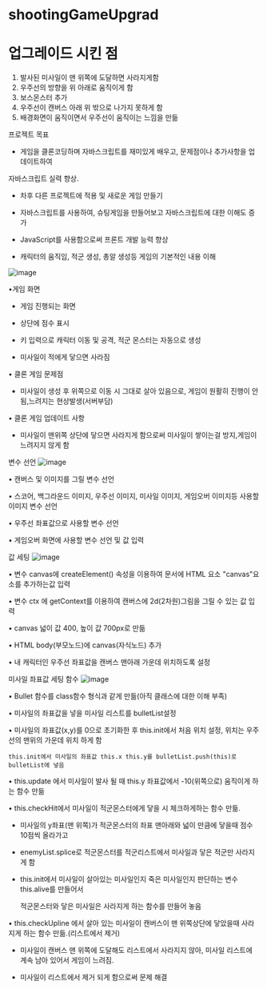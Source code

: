 # shootingGameUpgrad
# 업그레이드 시킨 점
1. 발사된 미사일이 맨 위쪽에 도달하면 사라지게함
2. 우주선의 방향을 위 아래로 움직이게 함
3. 보스몬스터 추가
4. 우주선이 캔버스 아래 위 밖으로 나가지 못하게 함 
5. 배경화면이 움직이면서 우주선이 움직이는 느낌을 만듦

프로젝트 목표 
- 게임을 클론코딩하며 자바스크립트를 재미있게 배우고, 문제점이나 추가사항을 업데이트하여

 자바스크립트 실력 향상.

- 차후 다른 프로젝트에 적용 및 새로운 게임 만들기

- 자바스크립트를 사용하여, 슈팅게임을 만들어보고 자바스크립트에 대한 이해도 증가

- JavaScript를 사용함으로써 프론트 개발 능력 향상

- 캐릭터의 움직임, 적군 생성, 총알 생성등 게임의 기본적인 내용 이해

![image](https://user-images.githubusercontent.com/108383150/195057228-9d581264-e0ba-49cc-95d7-11b1c1d54129.png)

•게임 화면
 -  게임 진행되는 화면

 -  상단에 점수 표시

 -  키 입력으로 캐릭터 이동 및 공격, 적군 몬스터는 자동으로 생성

 -  미사일이 적에게 닿으면 사라짐

• 클론 게임 문제점 
-  미사일이 생성 후 위쪽으로 이동 시 그대로 살아 있음으로, 게임이 원활히 진행이 안됨,느려지는 현상발생(서버부담)

• 클론 게임 업데이트  사항
 -  미사일이 맨위쪽 상단에 닿으면 사라지게 함으로써 미사일이 쌓이는걸 방지,게임이 느려지지 않게 함

 


변수 선언
![image](https://user-images.githubusercontent.com/108383150/195057860-933c65c2-3ebb-4956-a325-cc9b9f56dbf8.png)

• 캔버스 및 이미지를 그릴 변수 선언

• 스코어, 백그라운드 이미지, 우주선 이미지, 미사일 이미지, 게임오버 이미지등 사용할 이미지 변수 선언

• 우주선 좌표값으로 사용할 변수 선언

• 게임오버 화면에 사용할 변수 선언 및 값 입력


값 세팅
![image](https://user-images.githubusercontent.com/108383150/195058486-bc41e493-8ec1-4c3b-8550-795bbeb82e1f.png)

•  변수 canvas에  createElement() 속성을 이용하여 문서에 HTML 요소 "canvas"요소를 추가하는값 입력

•  변수 ctx 에 getContext를 이용하여 캔버스에 2d(2차원)그림을 그릴 수 있는 값 입력 

•  canvas 넓이 값 400, 높이 값 700px로 만듦

•  HTML body(부모노드)에 canvas(자식노드) 추가

•  내 캐릭터인 우주선 좌표값을 캔버스 맨아래 가운데 위치하도록 설정



미사일 좌표값 세팅 함수
![image](https://user-images.githubusercontent.com/108383150/195058765-897aab78-3e42-4266-8615-27e2ad6654a1.png)


•  Bullet 함수를 class함수 형식과 같게 만듦(아직 클래스에 대한 이해 부족)

•  미사일의 좌표값을 넣을 미사일 리스트를 bulletList설정

•  미사일의 좌표값(x,y)를 0으로 초기화한 후 this.init에서 처음 위치 설정, 위치는 우주선의 맨위의 가운데 위치 하게 함

    this.init에서 미사일의 좌표값 this.x this.y를 bulletList.push(this)로 bulletList에 넣음

• this.update 에서 미사일이 발사 될 때 this.y 좌표값에서 -10(위쪽으로) 움직이게 하는 함수 만듦

• this.checkHit에서 미사일이 적군몬스터에게 닿을 시 체크하게하는 함수 만듦.

  - 미사일의 y좌표(맨 위쪽)가 적군몬스터의 좌표 맨아래와 넓이 만큼에 닿을때  점수 10점씩 올라가고 

  - enemyList.splice로 적군몬스터를 적군리스트에서 미사일과 닿은 적군만 사라지게 함

  - this.init에서 미사일이 살아있는 미사일인지 죽은 미사일인지 판단하는 변수 this.alive를 만들어서

    적군몬스터와 닿은 미사일은 사라지게 하는 함수를 만들어 놓음

• this.checkUpline 에서 살아 있는 미사일이 캔버스이 맨 위쪽상단에 닿았을때 사라지게 하는 함수 만듦.(리스트에서 제거)

  - 미사일이 캔버스 맨 위쪽에 도달해도 리스트에서 사라지지 않아, 미사일 리스트에 계속 남아 있어서 게임이 느려짐.

  - 미사일이 리스트에서 제거 되게 함으로써 문제 해결
